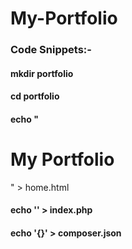 # My-Portfolio





### Code Snippets:-



#### mkdir portfolio
#### cd portfolio
#### echo "<h1> My Portfolio </h1>" > home.html 
#### echo '<?php include_once("home.html"); ?>' > index.php
#### echo '{}' > composer.json

